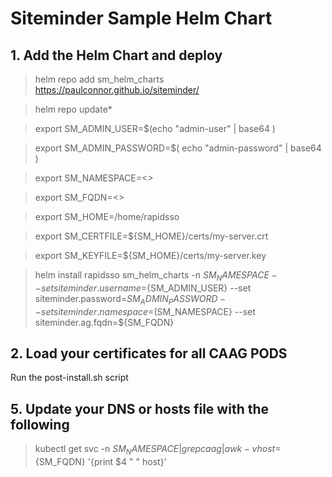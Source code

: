 # Siteminder Sample Helm Chart

## 1. Add the Helm Chart and deploy

> helm repo add sm_helm_charts https://paulconnor.github.io/siteminder/

> helm repo update*


> export SM_ADMIN_USER=$(echo "admin-user" | base64 )
 
> export SM_ADMIN_PASSWORD=$( echo "admin-password" | base64 )
 
> export SM_NAMESPACE=<>
 
> export SM_FQDN=<>
 
> export SM_HOME=/home/rapidsso
 
> export SM_CERTFILE=${SM_HOME}/certs/my-server.crt

> export SM_KEYFILE=${SM_HOME}/certs/my-server.key

> helm install rapidsso sm_helm_charts -n ${SM_NAMESPACE} --set siteminder.username=${SM_ADMIN_USER} --set siteminder.password=${SM_ADMIN_PASSWORD} --set siteminder.namespace=$(SM_NAMESPACE} --set siteminder.ag.fqdn=${SM_FQDN}
   

## 2. Load your certificates for all CAAG PODS

Run the post-install.sh script



## 5. Update your DNS or hosts file with the following

> kubectl get svc -n ${SM_NAMESPACE} | grep caag | awk -v host=${SM_FQDN}  '{print $4 " " host}'

